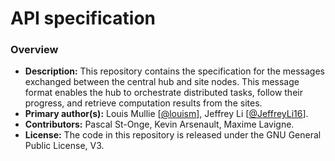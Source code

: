 # API specification

### Overview

- **Description:** This repository contains the specification for the messages exchanged between the central hub and site nodes. This message format enables the hub to orchestrate distributed tasks, follow their progress, and retrieve computation results from the sites.
- **Primary author(s):** Louis Mullie [[@louism](https://github.com/louismullie)], Jeffrey Li [[@JeffreyLi16](https://github.com/JeffreyLi16)].
- **Contributors:** Pascal St-Onge, Kevin Arsenault, Maxime Lavigne.
- **License:** The code in this repository is released under the GNU General Public License, V3.
